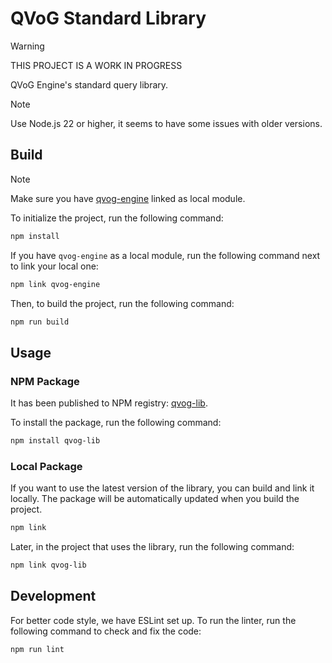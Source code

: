 # QVoG Standard Library

> [!WARNING]
> THIS PROJECT IS A WORK IN PROGRESS

QVoG Engine's standard query library.

> [!NOTE]
> Use Node.js 22 or higher, it seems to have some issues with older versions.

## Build

> [!NOTE]
> Make sure you have [qvog-engine](https://github.com/QVoG-BUAA/QVoG-Engine-TS) linked as local module.

To initialize the project, run the following command:

```bash
npm install
```

If you have `qvog-engine` as a local module, run the following command next to link your local one:

```bash
npm link qvog-engine
```

Then, to build the project, run the following command:

```bash
npm run build
```

## Usage

### NPM Package

It has been published to NPM registry: [qvog-lib](https://www.npmjs.com/package/qvog-lib).

To install the package, run the following command:

```bash
npm install qvog-lib
```

### Local Package

If you want to use the latest version of the library, you can build and link it locally. The package will be automatically updated when you build the project.

```bash
npm link
```

Later, in the project that uses the library, run the following command:

```bash
npm link qvog-lib
```

## Development

For better code style, we have ESLint set up. To run the linter, run the following command to check and fix the code:

```bash
npm run lint
```
